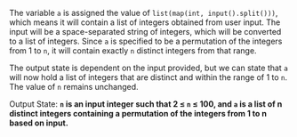 The variable `a` is assigned the value of `list(map(int, input().split()))`, which means it will contain a list of integers obtained from user input. The input will be a space-separated string of integers, which will be converted to a list of integers. Since `a` is specified to be a permutation of the integers from 1 to `n`, it will contain exactly `n` distinct integers from that range.

The output state is dependent on the input provided, but we can state that `a` will now hold a list of integers that are distinct and within the range of 1 to `n`. The value of `n` remains unchanged.

Output State: **`n` is an input integer such that 2 ≤ `n` ≤ 100, and `a` is a list of n distinct integers containing a permutation of the integers from 1 to n based on input.**